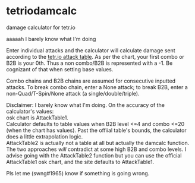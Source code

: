# tetriodamcalc
damage calculator for tetr.io

aaaaah I barely know what I'm doing

Enter individual attacks and the calculator will calculate damage sent according to the [tetr.io attack table](https://cdn.discordapp.com/attachments/674421736162197515/716081165886423110/2020-05-30_02-07-18.png).
As per the chart, your first combo or B2B is your 0th. Thus a non combo/B2B is represented with a -1. Be cognizant of that when setting base values.

Combo chains and B2B chains are assumed for consecutive inputted attacks. To break combo chain, enter a None attack; to break B2B, enter a non-Quad/T-Spin/None attack (a single/double/triple).

Disclaimer: I barely know what I'm doing. On the accuracy of the calculator's values:  
osk chart is AttackTable1.  
Calculator defaults to table values when B2B level <=4 and combo <=20 (when the chart has values). Past the offiial table's bounds, the calculator does a little extrapolation logic.  
AttackTable2 is actually not a table at all but actually the damcalc function.  
The two approaches *will* contradict at some high B2B and combo levels. I advise going with the AttackTable2 function but you can use the official AttackTable1 osk chart, and the site defaults to AttackTable1.

Pls let me (swng#1965) know if something is going wrong.
